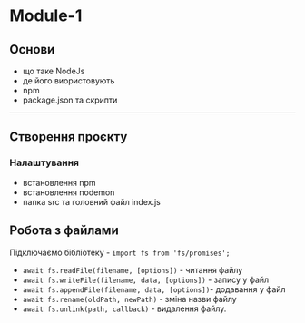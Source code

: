 # Module-1

## Основи

- що таке NodeJs
- де його виористовують
- npm
- package.json та скрипти

---

## Створення проєкту

### Налаштування

- встановлення npm
- встановлення nodemon
- папка src та головний файл index.js

## Робота з файлами

Підключаємо бібліотеку - `import fs from 'fs/promises';`

- `await fs.readFile(filename, [options])` - читання файлу
- `await fs.writeFile(filename, data, [options])` - запису у файл
- `await fs.appendFile(filename, data, [options])`- додавання у файл
- `await fs.rename(oldPath, newPath)` - зміна назви файлу
- `await fs.unlink(path, callback)` - видалення файлу.
